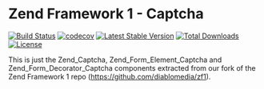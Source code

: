 Zend Framework 1 - Captcha
============================
[![Build Status](https://travis-ci.com/diablomedia/zf1-captcha.svg?branch=master)](https://travis-ci.com/diablomedia/zf1-captcha)
[![codecov](https://codecov.io/gh/diablomedia/zf1-captcha/branch/master/graph/badge.svg)](https://codecov.io/gh/diablomedia/zf1-captcha)
[![Latest Stable Version](https://poser.pugx.org/diablomedia/zendframework1-captcha/v/stable)](https://packagist.org/packages/diablomedia/zendframework1-captcha)
[![Total Downloads](https://poser.pugx.org/diablomedia/zendframework1-captcha/downloads)](https://packagist.org/packages/diablomedia/zendframework1-captcha)
[![License](https://poser.pugx.org/diablomedia/zendframework1-captcha/license)](https://packagist.org/packages/diablomedia/zendframework1-captcha)

This is just the Zend_Captcha, Zend_Form_Element_Captcha and Zend_Form_Decorator_Captcha components extracted from our fork of the Zend Framework 1 repo (https://github.com/diablomedia/zf1).
